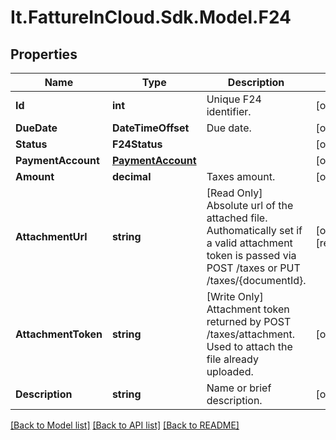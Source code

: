 # It.FattureInCloud.Sdk.Model.F24

## Properties

Name | Type | Description | Notes
------------ | ------------- | ------------- | -------------
**Id** | **int** | Unique F24 identifier. | [optional] 
**DueDate** | **DateTimeOffset** | Due date. | [optional] 
**Status** | **F24Status** |  | [optional] 
**PaymentAccount** | [**PaymentAccount**](PaymentAccount.md) |  | [optional] 
**Amount** | **decimal** | Taxes amount. | [optional] 
**AttachmentUrl** | **string** | [Read Only] Absolute url of the attached file. Authomatically set if a valid attachment token is passed via POST /taxes or PUT /taxes/{documentId}. | [optional] [readonly] 
**AttachmentToken** | **string** | [Write Only] Attachment token returned by POST /taxes/attachment. Used to attach the file already uploaded. | [optional] 
**Description** | **string** | Name or brief description. | [optional] 

[[Back to Model list]](../README.md#documentation-for-models) [[Back to API list]](../README.md#documentation-for-api-endpoints) [[Back to README]](../README.md)

